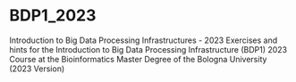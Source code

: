 # BDP1_2023
Introduction to Big Data Processing Infrastructures - 2023
Exercises and hints for the Introduction to Big Data Processing Infrastructure (BDP1) 2023 Course at the Bioinformatics Master Degree of the Bologna University (2023 Version)
